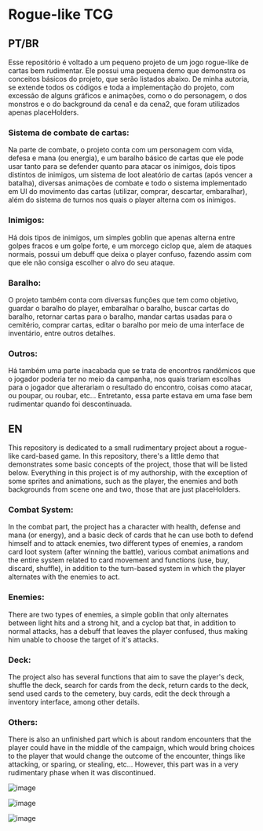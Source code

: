# Rogue-like TCG

## PT/BR

Esse repositório é voltado a um pequeno projeto de um jogo rogue-like de cartas bem rudimentar. Ele possui uma pequena demo que demonstra os conceitos básicos do projeto, que serão listados abaixo. De minha autoria, se extende todos os códigos e toda a implementação do projeto, com excessão de alguns gráficos e animações, como o do personagem, o dos monstros e o do background da cena1 e da cena2, que foram utilizados apenas placeHolders.

### Sistema de combate de cartas:
  Na parte de combate, o projeto conta com um personagem com vida, defesa e mana (ou energia), e um baralho básico de cartas que ele pode usar tanto para se defender quanto para atacar os inimigos, dois tipos distintos de inimigos, um sistema de loot aleatório de cartas (após vencer a batalha), diversas animações de combate e todo o sistema implementado em UI do movimento das cartas (utilizar, comprar, descartar, embaralhar), além do sistema de turnos nos quais o player alterna com os inimigos.
  
 ### Inimigos:
  Há dois tipos de inimigos, um simples goblin que apenas alterna entre golpes fracos e um golpe forte, e um morcego ciclop que, alem de ataques normais, possui um debuff que deixa o player confuso, fazendo assim com que ele não consiga escolher o alvo do seu ataque.
  
  ### Baralho:
  O projeto também conta com diversas funções que tem como objetivo, guardar o baralho do player, embaralhar o baralho, buscar cartas do baralho, retornar cartas para o baralho, mandar cartas usadas para o cemitério, comprar cartas, editar o baralho por meio de uma interface de inventário, entre outros detalhes.
   
 ### Outros:
 Há também uma parte inacabada que se trata de encontros randômicos que o jogador poderia ter no meio da campanha, nos quais trariam escolhas para o jogador que alterariam o resultado do encontro, coisas como atacar, ou poupar, ou roubar, etc... Entretanto, essa parte estava em uma fase bem rudimentar quando foi descontinuada.
 
 ## EN
 
 This repository is dedicated to a small rudimentary project about a rogue-like card-based game. In this repository, there's a little demo that demonstrates some basic concepts of the project, those that will be listed below. Everything in this project is of my authorship, with the exception of some sprites and animations, such as the player, the enemies and both backgrounds from scene one and two, those that are just placeHolders.
 
 ### Combat System:
  In the combat part, the project has a character with health, defense and mana (or energy), and a basic deck of cards that he can use both to defend himself and to attack enemies, two different types of enemies, a random card loot system (after winning the battle), various combat animations and the entire system related to card movement and functions (use, buy, discard, shuffle), in addition to the turn-based system in which the player alternates with  the enemies to act.
  
  ### Enemies:
  There are two types of enemies, a simple goblin that only alternates between light hits and a strong hit, and a cyclop bat that, in addition to normal attacks, has a debuff that leaves the player confused, thus making him unable to choose the target of it's attacks.
  
  ### Deck:
  The project also has several functions that aim to save the player's deck, shuffle the deck, search for cards from the deck, return cards to the deck, send used cards to the cemetery, buy cards, edit the deck through a inventory interface, among other details.
  
 ### Others:
 There is also an unfinished part which is about random encounters that the player could have in the middle of the campaign, which would bring choices to the player that would change the outcome of the encounter, things like attacking, or sparing, or stealing, etc... However, this part was in a very rudimentary phase when it was discontinued.
 
![image](https://user-images.githubusercontent.com/79996413/172729169-331b33e0-f469-4d7a-a9cd-b1755de973db.png)


![image](https://user-images.githubusercontent.com/79996413/172729199-b4940409-c70b-4681-8463-0185ae65c13e.png)


![image](https://user-images.githubusercontent.com/79996413/172729255-f68b5585-f00f-40ca-8b2b-1cb91c7b0c62.png)

